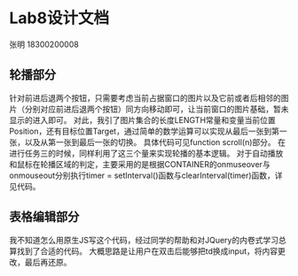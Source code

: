 # Lab8设计文档
张明 18300200008

## 轮播部分
针对前进后退两个按钮，只需要考虑当前占据窗口的图片以及它前或者后相邻的图片（分别对应前进后退两个按钮）同方向移动即可，让当前窗口的图片基础，暂未显示的进入即可。
对此，我引了图片集合的长度LENGTH常量和变量当前位置Position，还有目标位置Target，通过简单的数学运算可以实现从最后一张到第一张，以及从第一张到最后一张的切换。
具体代码可见function scroll(n)部分。
在进行任务三的时候，同样利用了这三个量来实现轮播的基本逻辑。
对于自动播放和鼠标在轮播区域的判定，主要采用的是根据CONTAINER的onmuseover与onmouseout分别执行timer = setInterval()函数与clearInterval(timer)函数，详见代码。

## 表格编辑部分
我不知道怎么用原生JS写这个代码，经过同学的帮助和对JQuery的内卷式学习总算找到了合适的代码。
大概思路是让用户在双击后能够把td换成input，将内容更改，最后再还原。

